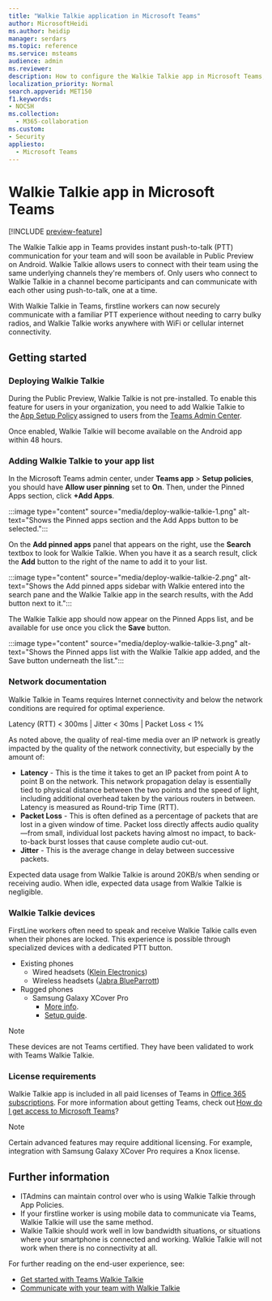 ```yaml
---
title: "Walkie Talkie application in Microsoft Teams"
author: MicrosoftHeidi
ms.author: heidip
manager: serdars
ms.topic: reference
ms.service: msteams
audience: admin
ms.reviewer:
description: How to configure the Walkie Talkie app in Microsoft Teams, from an ITAdmin perspective.
localization_priority: Normal
search.appverid: MET150
f1.keywords:
- NOCSH
ms.collection: 
  - M365-collaboration
ms.custom: 
- Security
appliesto: 
  - Microsoft Teams
---
```


# Walkie Talkie app in Microsoft Teams

[!INCLUDE [preview-feature](includes/preview-feature.md)]

The Walkie Talkie app in Teams provides instant push-to-talk (PTT) communication for your team and will soon be available in Public Preview on Android. Walkie Talkie allows users to connect with their team using the same underlying channels they're members of. Only users who connect to Walkie Talkie in a channel become participants and can communicate with each other using push-to-talk, one at a time.

With Walkie Talkie in Teams, firstline workers can now securely communicate with a familiar PTT experience without needing to carry bulky radios, and Walkie Talkie works anywhere with WiFi or cellular internet connectivity.

## Getting started

### Deploying Walkie Talkie

During the Public Preview, Walkie Talkie is not pre-installed. To enable this feature for users in your organization, you need to add Walkie Talkie to the [App Setup Policy](teams-app-setup-policies.md) assigned to users from the [Teams Admin Center](https://admin.teams.microsoft.com/).

Once enabled, Walkie Talkie will become available on the Android app within 48 hours.

### Adding Walkie Talkie to your app list

In the Microsoft Teams admin center, under **Teams app** > **Setup policies**, you should have **Allow user pinning** set to **On**. Then, under the Pinned Apps section, click **+Add Apps**.

:::image type="content" source="media/deploy-walkie-talkie-1.png" alt-text="Shows the Pinned apps section and the Add Apps button to be selected.":::

On the **Add pinned apps** panel that appears on the right, use the **Search** textbox to look for Walkie Talkie. When you have it as a search result, click the **Add** button to the right of the name to add it to your list.

:::image type="content" source="media/deploy-walkie-talkie-2.png" alt-text="Shows the Add pinned apps sidebar with Walkie entered into the search pane and the Walkie Talkie app in the search results, with the Add button next to it.":::

The Walkie Talkie app should now appear on the Pinned Apps list, and be available for use once you click the **Save** button.

:::image type="content" source="media/deploy-walkie-talkie-3.png" alt-text="Shows the Pinned apps list with the Walkie Talkie app added, and the Save button underneath the list.":::

### Network documentation

Walkie Talkie in Teams requires Internet connectivity and below the network conditions are required for optimal experience.

Latency (RTT) < 300ms | Jitter < 30ms | Packet Loss < 1%

As noted above, the quality of real-time media over an IP network is greatly impacted by the quality of the network connectivity, but especially by the amount of:

- **Latency** - This is the time it takes to get an IP packet from point A to point B on the network. This network propagation delay is essentially tied to physical distance between the two points and the speed of light, including additional overhead taken by the various routers in between. Latency is measured as Round-trip Time (RTT).
- **Packet Loss** - This is often defined as a percentage of packets that are lost in a given window of time. Packet loss directly affects audio quality—from small, individual lost packets having almost no impact, to back-to-back burst losses that cause complete audio cut-out.
- **Jitter** - This is the average change in delay between successive packets.

Expected data usage from Walkie Talkie is around 20KB/s when sending or receiving audio. When idle, expected data usage from Walkie Talkie is negligible.

### Walkie Talkie devices

FirstLine workers often need to speak and receive Walkie Talkie calls even when their phones are locked. This experience is possible through specialized devices with a dedicated PTT button.

- Existing phones
  - Wired headsets ([Klein Electronics](https://www.kleinelectronics.com/))
  - Wireless headsets ([Jabra BlueParrott](https://www.blueparrott.com/))
- Rugged phones
  - Samsung Galaxy XCover Pro
    - [More info](https://www.samsung.com/us/business/products/mobile/phones/galaxy-xcover-pro/).
    - [Setup guide](https://docs.samsungknox.com/admin/knox-service-plugin/intune-teams.htm).

> [!NOTE]
> These devices are not Teams certified. They have been validated to work with Teams Walkie Talkie.

### License requirements

Walkie Talkie app is included in all paid licenses of Teams in [Office 365 subscriptions](https://docs.microsoft.com/MicrosoftTeams/office-365-licensing). For more information about getting Teams, check out [How do I get access to Microsoft Teams](https://support.office.com/article/fc7f1634-abd3-4f26-a597-9df16e4ca65b)?

> [!NOTE]
> Certain advanced features may require additional licensing. For example, integration with Samsung Galaxy XCover Pro requires a Knox license.

## Further information

- ITAdmins can maintain control over who is using Walkie Talkie through App Policies.
- If your firstline worker is using mobile data to communicate via Teams, Walkie Talkie will use the same method.
- Walkie Talkie should work well in low bandwidth situations, or situations where your smartphone is connected and working. Walkie Talkie will not work when there is no connectivity at all.

For further reading on the end-user experience, see:

- [Get started with Teams Walkie Talkie](https://support.microsoft.com/office/get-started-with-teams-walkie-talkie-25bdc3d5-bbb2-41b7-89bf-650fae0c8e0c)
- [Communicate with your team with Walkie Talkie](https://support.microsoft.com/office/communicate-with-your-team-in-walkie-talkie-e4342550-5516-4451-b9ec-93166b60f8a4)
